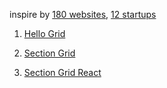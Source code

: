 inspire by [180 websites](https://jenniferdewalt.com/),
[12 startups](https://levels.io/12-startups-12-months/)

1. [Hello Grid](https://geoochi.github.io/html-css-js-practice/1-hello-grid)

2. [Section Grid](https://geoochi.github.io/html-css-js-practice/2-section-grid)

3. [Section Grid React](https://geoochi.github.io/html-css-js-practice/3-section-grid-react/dist)
